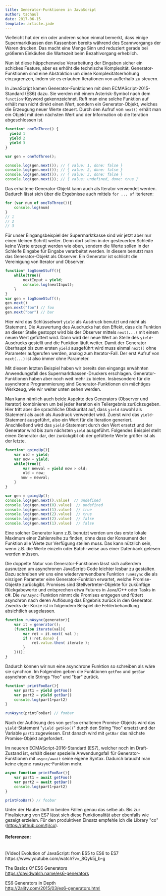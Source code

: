 ```yaml
---
title: Generator-Funktionen in JavaScript
author: tschaul
date: 2017-06-15
template: article.jade
---
```


Vielleicht hat der ein oder anderen schon einmal bemerkt, dass einige Supermarktkassen den Kassenbon bereits während des Scannvorgangs der Waren drucken. Das macht eine Menge Sinn und reduziert gerade bei größeren Einkäufen die Wartezeit beim Bezahlvorgang erheblich.

Nun ist diese häppchenweise Verarbeitung der Eingaben sicher ein schickes Feature, aber es erhöht die technische Komplexität. Generator-Funktionen sind eine Abstraktion um diese Komplexitätserhöhung einzugrenzen, indem sie es erlauben Iterationen von außerhalb zu steuern.

<span class="more"></span>

In JavaScript kamen Generator-Funktionen mit dem ECMAScript-2015-Standard (ES6) dazu. Sie werden mit einem Asterisk-Symbol nach dem `function`-Keyword gekennzeichnet. Ruft man eine solche Funktion auf erhält man nicht direkt einen Wert, sondern ein Generator-Objekt, welches die Erzeugung neuer Werte steuert. Durch den Aufruf von `next()` erhält man ein Objekt mit dem nächsten Wert und der Information ob die Iteration abgeschlossen ist.

```javascript
function* oneToThree() {
  yield 1
  yield 2
  yield 3
}

var gen = oneToThree();

console.log(gen.next()); // { value: 1, done: false }
console.log(gen.next()); // { value: 2, done: false }
console.log(gen.next()); // { value: 3, done: false }
console.log(gen.next()); // { value: undefined, done: true }
```

Das erhaltene Generator-Objekt kann auch als Iterator verwendet werden. Dadurch lässt sich über die Ergebnisse auch mittels `for ... of` iterieren:

```javascript
for (var num of oneToThree()){
    console.log(num)
}
// 1
// 2
// 3
```

Für unser Eingangsbeispiel der Supermarktkasse sind wir jetzt aber nur einen kleinen Schritt weiter. Denn dort sollen in der gesteuerten Schleife keine Werte erzeugt werden wie oben, sondern die Werte sollen in der Schleife Eingabe für Eingabe verarbeitet werden. In diesem benutzt man das Generator-Objekt als Observer. Ein Generator ist schlicht die Vereinigung von Iterator und Observer.

```javascript
function* logSomeStuff(){
    while(true){
        nextInput = yield;
        console.log(nextInput);
    }
}
var gen = logSomeStuff();
gen.next()
gen.next("foo") // foo
gen.next("bar") // bar
```

Hier wird das Schlüsselwort `yield` als Ausdruck benutzt und nicht als Statement. Die Auswertung des Ausdrucks hat den Effekt, dass die Funktion an dieser Stelle gestoppt wird bis der Observer mittels `next(...)` mit einem neuen Wert gefüttert wird. Dann wird der neue Wert an Stelle des `yield`-Ausdrucks gestellt und die Funktion läuft weiter. Damit der Generator überhaupt bis zum ersten `yield` ausgeführt wird muss einmal `next()` ohne Parameter aufgerufen werden, analog zum Iterator-Fall. Der erst Aufruf von `next(...)` ist also immer ohne Parameter.

Mit diesem letzten Beispiel haben wir bereits den eingangs erwähnten Anwendungsfall des Supermarktkassen-Druckers erschlagen. Generator-Funktionen haben aber noch weit mehr zu bieten. Insbesondere für die asynchrone Programmierung sind Generator-Funktionen ein mächtiges Werkzeug, wie wir weiter unten sehen werden.

Man kann nämlich auch beide Aspekte des Generators (Observer und Iterator) kombinieren um bei jeder Iteration ein Teilergebnis zurückzugeben. Hier tritt aber die sprachliche Obskurität auf, dass `yield` sowohl als Statement als auch als Ausdruck verwendet wird. Zuerst wird das `yield`-Statement ausgeführt, also ein Wert für die Iteration generiert. Anschließend wird das `yield`-Statement durch den Wert ersetzt und der Generator wird bis zum nächsten `yield` ausgeführt. Folgendes Beispiel stellt einen Generator dar, der zurückgibt ob der gefütterte Werte größer ist als der letzte.

```javascript
function* goingUp(){
    var old = yield;
    var now = yield;
    while(true){
        var newval = yield now > old;
        old = now;
	   now = newval;
    }
}

var gen = goingUp();
console.log(gen.next().value)  // undefined
console.log(gen.next(0).value)  // undefined
console.log(gen.next(1).value)  // true
console.log(gen.next(2).value)  // true
console.log(gen.next(2).value)  // false
console.log(gen.next(1).value)  // false
```

Eine solcher Generator kann z.B. benutzt werden um das erste lokale Maximum einer Zahlenreihe zu finden, ohne dass der Konsument der Funktion alle Werte zur Verfügung stellen muss. Das kann nützlich sein, wenn z.B. die Werte einzeln oder Batch-weise aus einer Datenbank gelesen werden müssen.

Die doppelte Natur von Generator-Funktionen lässt sich außerdem ausnutzen um asynchronen JavaScript-Code leichter lesbar zu gestalten. Dazu schreiben wir uns eine wiederverwendbare Funktion `runAsync` die als einzigen Parameter eine Generator-Funktion erwartet, welche Promise-Objekte zurückgibt. Promises sind Stellvertreter-Objekte für zukünftige Rückgabewerte und entsprechen etwa Futures in Java/C++ oder Tasks in c#. Die `runAsync`-Funktion nimmt die Promises entgegen und füttert asynchron nach deren Auflösung das Ergebnis zurück in den Generator. Zwecks der Kürze ist in folgendem Beispiel die Fehlerbehandlung absichtlich ausgelassen.

```javascript
function runAsync(generator){
    var it = generator();
    (function iterate(val){
        var ret = it.next( val );
        if (!ret.done) {
            ret.value.then( iterate );
        }
    })();
}
```

Dadurch können wir nun eine asynchrone Funktion so schreiben als wäre sie synchron. Im Folgenden geben die Funktionen `getFoo` und `getBar` asynchron die Strings "foo" und "bar" zurück.

```javascript
function* printFooBar(){
    var part1 = yield getFoo()
    var part2 = yield getBar()
    console.log(part1+part2)
}

runAsync(printFooBar) // foobar
```

Nach der Auflösung des von `getFoo` erhaltenen Promise-Objekts wird das `yield`-Statement "`yield getFoo()`" durch den String "foo" ersetzt und der Variable `part1` zugewiesen. Erst danach wird mit `getBar` das nächste Promise-Objekt angefordert.

Im neueren ECMAScript-2016-Standard (ES7), welcher noch im Draft-Zustand ist, erhält dieser spezielle Anwendungsfall für Generator-Funktionen mit `async/await` seine eigene Syntax. Dadurch braucht man keine eigene `runAsync`-Funktion mehr.

```javascript
async function printFooBar(){
    var part1 = await getFoo()
    var part2 = await getBar()
    console.log(part1+part2)
}

printFooBar() // foobar
```

Unter der Haube läuft in beiden Fällen genau das selbe ab. Bis zur Finalisierung von ES7 lässt sich diese Funktionalität aber ebenfalls wie gezeigt erzielen. Für den produktiven Einsatz empfehle ich die Library "co" (https://github.com/tj/co).

#### Referenzen:
<br/>
[Video] Evolution of JavaScript: from ES5 to ES6 to ES7 <br/>
https://www.youtube.com/watch?v=_8Qyk5j_b-g

The Basics Of ES6 Generators<br/>
https://davidwalsh.name/es6-generators

ES6 Generators in Depth <br/>
http://2ality.com/2015/03/es6-generators.html